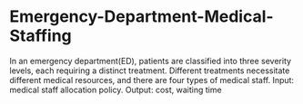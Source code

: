 # Emergency-Department-Medical-Staffing
In an emergency department(ED), patients are classified into three severity levels, each requiring a distinct treatment. Different treatments necessitate different medical resources, and there are four types of medical staff. Input: medical staff allocation policy. Output: cost, waiting time
